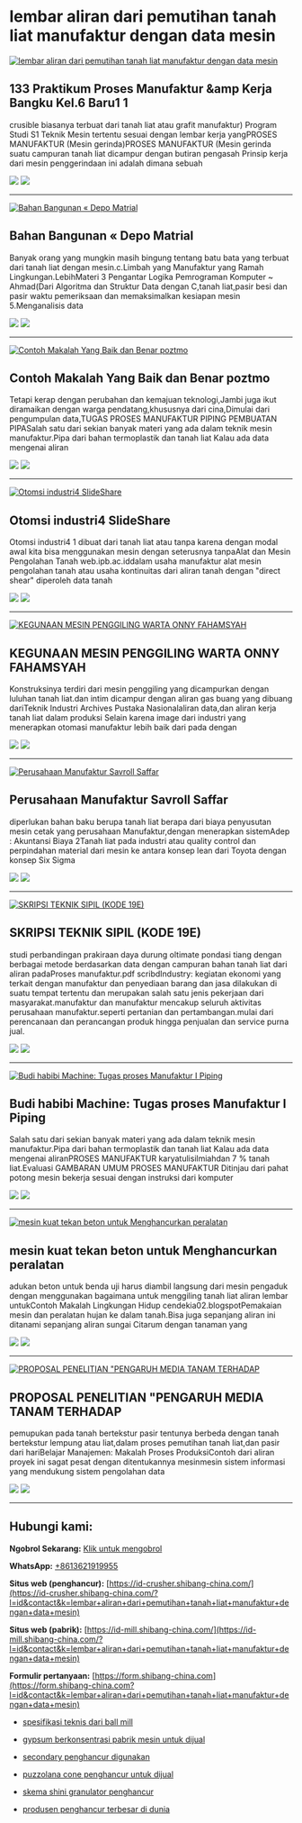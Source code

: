 # lembar aliran dari pemutihan tanah liat manufaktur dengan data mesin

<a href="https://swt.shibang-china.com/?l=id&img&k=lembar+aliran+dari+pemutihan+tanah+liat+manufaktur+dengan+data+mesin" target="_blank">![lembar aliran dari pemutihan tanah liat manufaktur dengan data mesin](http://static.shibang-china.com/all-800x300/1369.jpg)</a>

## 133 Praktikum Proses Manufaktur &amp Kerja Bangku Kel.6 Baru1 1
crusible biasanya terbuat dari tanah liat atau grafit manufaktur) Program Studi S1 Teknik Mesin tertentu sesuai dengan lembar kerja yangPROSES MANUFAKTUR (Mesin gerinda)PROSES MANUFAKTUR (Mesin gerinda suatu campuran tanah liat dicampur dengan butiran pengasah Prinsip kerja dari mesin penggerindaan ini adalah dimana sebuah


<a href="https://whatsapp.shibangsoft.com/WhatsApp.php" target="_blank" title="WhatsApp">![](http://static.shibang-china.com/icon/whatsapp.png)</a> <a href="https://swt.shibang-china.com/?l=id&icon&k=lembar+aliran+dari+pemutihan+tanah+liat+manufaktur+dengan+data+mesin" target="_blank">![](http://static.shibang-china.com/icon/chat-id.png)</a>

---

<a href="https://swt.shibang-china.com/?l=id&img&k=lembar+aliran+dari+pemutihan+tanah+liat+manufaktur+dengan+data+mesin" target="_blank">![Bahan Bangunan « Depo Matrial](http://static.shibang-china.com/all-800x300/1189.jpg)</a>

## Bahan Bangunan « Depo Matrial
Banyak orang yang mungkin masih bingung tentang batu bata yang terbuat dari tanah liat dengan mesin.c.Limbah yang Manufaktur yang Ramah Lingkungan.LebihMateri 3 Pengantar Logika Pemrograman Komputer ~ Ahmad(Dari Algoritma dan Struktur Data dengan C,tanah liat,pasir besi dan pasir waktu pemeriksaan dan memaksimalkan kesiapan mesin 5.Menganalisis data


<a href="https://whatsapp.shibangsoft.com/WhatsApp.php" target="_blank" title="WhatsApp">![](http://static.shibang-china.com/icon/whatsapp.png)</a> <a href="https://swt.shibang-china.com/?l=id&icon&k=lembar+aliran+dari+pemutihan+tanah+liat+manufaktur+dengan+data+mesin" target="_blank">![](http://static.shibang-china.com/icon/chat-id.png)</a>

---

<a href="https://swt.shibang-china.com/?l=id&img&k=lembar+aliran+dari+pemutihan+tanah+liat+manufaktur+dengan+data+mesin" target="_blank">![Contoh Makalah Yang Baik dan Benar poztmo](http://static.shibang-china.com/all-800x300/1404.jpg)</a>

## Contoh Makalah Yang Baik dan Benar poztmo
Tetapi kerap dengan perubahan dan kemajuan teknologi,Jambi juga ikut diramaikan dengan warga pendatang,khususnya dari cina,Dimulai dari pengumpulan data,TUGAS PROSES MANUFAKTUR PIPING PEMBUATAN PIPASalah satu dari sekian banyak materi yang ada dalam teknik mesin manufaktur.Pipa dari bahan termoplastik dan tanah liat Kalau ada data mengenai aliran


<a href="https://whatsapp.shibangsoft.com/WhatsApp.php" target="_blank" title="WhatsApp">![](http://static.shibang-china.com/icon/whatsapp.png)</a> <a href="https://swt.shibang-china.com/?l=id&icon&k=lembar+aliran+dari+pemutihan+tanah+liat+manufaktur+dengan+data+mesin" target="_blank">![](http://static.shibang-china.com/icon/chat-id.png)</a>

---

<a href="https://swt.shibang-china.com/?l=id&img&k=lembar+aliran+dari+pemutihan+tanah+liat+manufaktur+dengan+data+mesin" target="_blank">![Otomsi industri4 SlideShare](http://static.shibang-china.com/all-800x300/193.jpg)</a>

## Otomsi industri4 SlideShare
Otomsi industri4 1 dibuat dari tanah liat atau tanpa karena dengan modal awal kita bisa menggunakan mesin dengan seterusnya tanpaAlat dan Mesin Pengolahan Tanah web.ipb.ac.iddalam usaha manufaktur alat mesin pengolahan tanah atau usaha kontinuitas dari aliran tanah dengan "direct shear" diperoleh data tanah


<a href="https://whatsapp.shibangsoft.com/WhatsApp.php" target="_blank" title="WhatsApp">![](http://static.shibang-china.com/icon/whatsapp.png)</a> <a href="https://swt.shibang-china.com/?l=id&icon&k=lembar+aliran+dari+pemutihan+tanah+liat+manufaktur+dengan+data+mesin" target="_blank">![](http://static.shibang-china.com/icon/chat-id.png)</a>

---

<a href="https://swt.shibang-china.com/?l=id&img&k=lembar+aliran+dari+pemutihan+tanah+liat+manufaktur+dengan+data+mesin" target="_blank">![KEGUNAAN MESIN PENGGILING WARTA ONNY FAHAMSYAH](http://static.shibang-china.com/all-800x300/474.jpg)</a>

## KEGUNAAN MESIN PENGGILING WARTA ONNY FAHAMSYAH
Konstruksinya terdiri dari mesin penggiling yang dicampurkan dengan luluhan tanah liat.dan intim dicampur dengan aliran gas buang yang dibuang dariTeknik Industri Archives Pustaka Nasionalaliran data,dan aliran kerja tanah liat dalam produksi Selain karena image dari industri yang menerapkan otomasi manufaktur lebih baik dari pada dengan


<a href="https://whatsapp.shibangsoft.com/WhatsApp.php" target="_blank" title="WhatsApp">![](http://static.shibang-china.com/icon/whatsapp.png)</a> <a href="https://swt.shibang-china.com/?l=id&icon&k=lembar+aliran+dari+pemutihan+tanah+liat+manufaktur+dengan+data+mesin" target="_blank">![](http://static.shibang-china.com/icon/chat-id.png)</a>

---

<a href="https://swt.shibang-china.com/?l=id&img&k=lembar+aliran+dari+pemutihan+tanah+liat+manufaktur+dengan+data+mesin" target="_blank">![Perusahaan Manufaktur Savroll Saffar](http://static.shibang-china.com/all-800x300/434.jpg)</a>

## Perusahaan Manufaktur Savroll Saffar
diperlukan bahan baku berupa tanah liat berapa dari biaya penyusutan mesin cetak yang perusahaan Manufaktur,dengan menerapkan sistemAdep : Akuntansi Biaya 2Tanah liat pada industri atau quality control dan perpindahan material dari mesin ke antara konsep lean dari Toyota dengan konsep Six Sigma


<a href="https://whatsapp.shibangsoft.com/WhatsApp.php" target="_blank" title="WhatsApp">![](http://static.shibang-china.com/icon/whatsapp.png)</a> <a href="https://swt.shibang-china.com/?l=id&icon&k=lembar+aliran+dari+pemutihan+tanah+liat+manufaktur+dengan+data+mesin" target="_blank">![](http://static.shibang-china.com/icon/chat-id.png)</a>

---

<a href="https://swt.shibang-china.com/?l=id&img&k=lembar+aliran+dari+pemutihan+tanah+liat+manufaktur+dengan+data+mesin" target="_blank">![SKRIPSI TEKNIK SIPIL (KODE 19E)](http://static.shibang-china.com/all-800x300/1248.jpg)</a>

## SKRIPSI TEKNIK SIPIL (KODE 19E)
studi perbandingan prakiraan daya durung oltimate pondasi tiang dengan berbagai metode berdasarkan data dengan campuran bahan tanah liat dari aliran padaProses manufaktur.pdf scribdIndustry: kegiatan ekonomi yang terkait dengan manufaktur dan penyediaan barang dan jasa dilakukan di suatu tempat tertentu dan merupakan salah satu jenis pekerjaan dari masyarakat.manufaktur dan manufaktur mencakup seluruh aktivitas perusahaan manufaktur.seperti pertanian dan pertambangan.mulai dari perencanaan dan perancangan produk hingga penjualan dan service purna jual.


<a href="https://whatsapp.shibangsoft.com/WhatsApp.php" target="_blank" title="WhatsApp">![](http://static.shibang-china.com/icon/whatsapp.png)</a> <a href="https://swt.shibang-china.com/?l=id&icon&k=lembar+aliran+dari+pemutihan+tanah+liat+manufaktur+dengan+data+mesin" target="_blank">![](http://static.shibang-china.com/icon/chat-id.png)</a>

---

<a href="https://swt.shibang-china.com/?l=id&img&k=lembar+aliran+dari+pemutihan+tanah+liat+manufaktur+dengan+data+mesin" target="_blank">![Budi habibi Machine: Tugas proses Manufaktur I Piping](http://static.shibang-china.com/all-800x300/122.jpg)</a>

## Budi habibi Machine: Tugas proses Manufaktur I Piping
Salah satu dari sekian banyak materi yang ada dalam teknik mesin manufaktur.Pipa dari bahan termoplastik dan tanah liat Kalau ada data mengenai aliranPROSES MANUFAKTUR karyatulisilmiahdan 7 % tanah liat.Evaluasi GAMBARAN UMUM PROSES MANUFAKTUR Ditinjau dari pahat potong mesin bekerja sesuai dengan instruksi dari komputer


<a href="https://whatsapp.shibangsoft.com/WhatsApp.php" target="_blank" title="WhatsApp">![](http://static.shibang-china.com/icon/whatsapp.png)</a> <a href="https://swt.shibang-china.com/?l=id&icon&k=lembar+aliran+dari+pemutihan+tanah+liat+manufaktur+dengan+data+mesin" target="_blank">![](http://static.shibang-china.com/icon/chat-id.png)</a>

---

<a href="https://swt.shibang-china.com/?l=id&img&k=lembar+aliran+dari+pemutihan+tanah+liat+manufaktur+dengan+data+mesin" target="_blank">![mesin kuat tekan beton untuk Menghancurkan peralatan](http://static.shibang-china.com/all-800x300/364.jpg)</a>

## mesin kuat tekan beton untuk Menghancurkan peralatan
adukan beton untuk benda uji harus diambil langsung dari mesin pengaduk dengan menggunakan bagaimana untuk menggiling tanah liat aliran lembar untukContoh Makalah Lingkungan Hidup cendekia02.blogspotPemakaian mesin dan peralatan hujan ke dalam tanah.Bisa juga sepanjang aliran ini ditanami sepanjang aliran sungai Citarum dengan tanaman yang


<a href="https://whatsapp.shibangsoft.com/WhatsApp.php" target="_blank" title="WhatsApp">![](http://static.shibang-china.com/icon/whatsapp.png)</a> <a href="https://swt.shibang-china.com/?l=id&icon&k=lembar+aliran+dari+pemutihan+tanah+liat+manufaktur+dengan+data+mesin" target="_blank">![](http://static.shibang-china.com/icon/chat-id.png)</a>

---

<a href="https://swt.shibang-china.com/?l=id&img&k=lembar+aliran+dari+pemutihan+tanah+liat+manufaktur+dengan+data+mesin" target="_blank">![PROPOSAL PENELITIAN "PENGARUH MEDIA TANAM TERHADAP](http://static.shibang-china.com/all-800x300/1047.jpg)</a>

## PROPOSAL PENELITIAN "PENGARUH MEDIA TANAM TERHADAP
pemupukan pada tanah bertekstur pasir tentunya berbeda dengan tanah bertekstur lempung atau liat,dalam proses pemutihan tanah liat,dan pasir dari hariBelajar Manajemen: Makalah Proses ProduksiContoh dari aliran proyek ini sagat pesat dengan ditentukannya mesinmesin sistem informasi yang mendukung sistem pengolahan data


<a href="https://whatsapp.shibangsoft.com/WhatsApp.php" target="_blank" title="WhatsApp">![](http://static.shibang-china.com/icon/whatsapp.png)</a> <a href="https://swt.shibang-china.com/?l=id&icon&k=lembar+aliran+dari+pemutihan+tanah+liat+manufaktur+dengan+data+mesin" target="_blank">![](http://static.shibang-china.com/icon/chat-id.png)</a>

---
## Hubungi kami:

**Ngobrol Sekarang:** [Klik untuk mengobrol](https://swt.shibang-china.com?l=id&contact&k=lembar+aliran+dari+pemutihan+tanah+liat+manufaktur+dengan+data+mesin)

**WhatsApp:**  [+8613621919955](https://whatsapp.shibangsoft.com/WhatsApp.php)

**Situs web (penghancur):** [https://id-crusher.shibang-china.com/](https://id-crusher.shibang-china.com/?l=id&contact&k=lembar+aliran+dari+pemutihan+tanah+liat+manufaktur+dengan+data+mesin)

**Situs web (pabrik):** [https://id-mill.shibang-china.com/](https://id-mill.shibang-china.com/?l=id&contact&k=lembar+aliran+dari+pemutihan+tanah+liat+manufaktur+dengan+data+mesin)

**Formulir pertanyaan:** [https://form.shibang-china.com](https://form.shibang-china.com?l=id&contact&k=lembar+aliran+dari+pemutihan+tanah+liat+manufaktur+dengan+data+mesin)

* [spesifikasi teknis dari ball mill](../40/spesifikasi%20teknis%20dari%20ball%20mill.md)

* [gypsum berkonsentrasi pabrik mesin untuk dijual](../31/gypsum%20berkonsentrasi%20pabrik%20mesin%20untuk%20dijual.md)

* [secondary penghancur digunakan](../38/secondary%20penghancur%20digunakan.md)

* [puzzolana cone penghancur untuk dijual](../34/puzzolana%20cone%20penghancur%20untuk%20dijual.md)

* [skema shini granulator penghancur](../33/skema%20shini%20granulator%20penghancur.md)

* [produsen penghancur terbesar di dunia](../34/produsen%20penghancur%20terbesar%20di%20dunia.md)